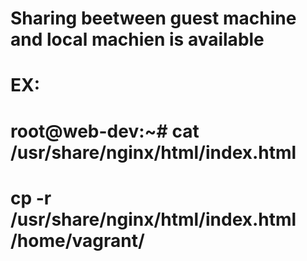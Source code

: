 # Sharing beetween guest machine and local machien is available
# EX: 
# root@web-dev:~# cat /usr/share/nginx/html/index.html
# cp -r /usr/share/nginx/html/index.html /home/vagrant/
